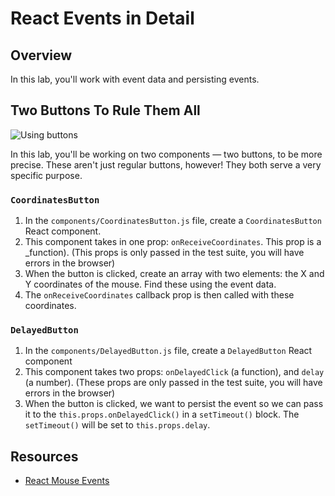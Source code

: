 # React Events in Detail

## Overview

In this lab, you'll work with event data and persisting events. 

## Two Buttons To Rule Them All
![Using buttons](https://media.giphy.com/media/HraQGUYyPxDz2/giphy.gif)

In this lab, you'll be working on two components — two buttons, to be more precise. These aren't just regular buttons, however! They both serve a very specific purpose.

### `CoordinatesButton`
1. In the `components/CoordinatesButton.js` file, create a `CoordinatesButton` React component.
2. This component takes in one prop: `onReceiveCoordinates`. This prop is a _function). (This props is only passed in the test suite, you will have errors in the browser)
3. When the button is clicked, create an array with two elements: the X and Y coordinates of the mouse. Find these using the event data.
4. The `onReceiveCoordinates` callback prop is then called with these coordinates.

### `DelayedButton`
1. In the `components/DelayedButton.js` file, create a `DelayedButton` React component
2. This component takes two props: `onDelayedClick` (a function), and `delay` (a number). (These props are only passed in the test suite, you will have errors in the browser)
3. When the button is clicked, we want to persist the event so we can pass it to the `this.props.onDelayedClick()` in a `setTimeout()` block. The `setTimeout()` will be set to `this.props.delay`.


## Resources

- [React Mouse Events](https://facebook.github.io/react/docs/events.html#mouse-events)
